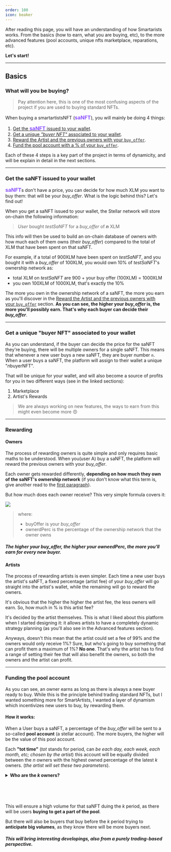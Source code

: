 ```yaml
---
order: 100
icon: beaker
---
```


<!--

### Artists Upload Their saNFTs

The Artists will be able to upload their <span style="font-size:1.3rem;color:#8C52FF">**saNFT**</span> to the marketplace. There currently is no dashboard as SmartArtists is still in development stage. 


If you wish to be one of the first Artists to be able to upload the first <span style="font-size:1.3rem;color:#8C52FF">**saNFTs**</span>, drop a message on my Twitter. I'll let you know when I'll be uploading the first beta NFTs.

<hr>

### Buying a saNFT

Users will then be able to aquire these assets for as much as they want through the Marketplace(<span style="color:#FFAF52">**buy offer**</span>, yes you can chose for how much you'll be buying a <span style="font-size:1rem;color:#8C52FF">**saNFT**</span>, you'll see why in the "How To Earn" page).

*The marketplace is currently under development, but soon the first beta <span style="font-size:1rem;color:#8C52FF">**saNFTs**</span> will be available on the production environment. To get the latest updates join the [Stellar Community Fund discord server](https://discord.gg/JYuczS2v).*

Users will be able to get <span style="font-size:1rem;color:#8C52FF">**saNFTs**</span> with either [Albedo](https://albedo.link/) or [XBull wallet](https://xbull.app/).

When a user buys a <span style="font-size:1rem;color:#8C52FF">**saNFT**</span>, they will become part of that <span style="font-size:1rem;color:#8C52FF">**saNFT**'s</span> network, and reward all the owners with their **buy offer** (this will be clearer once you read the "How to Earn" page). 

##### The How to Earn page will extend and explain the whole buy offer, and rewarding the owners concept.

-->

After reading this page, you will have an understanding of how Smartarists works. From the basics (how to earn, what you are buying, etc), to the more advanced features (pool accounts, unique nfts marketplace, reparations, etc). 

**Let's start!**
<hr>

## Basics


### What will you be buying?

> Pay attention here, this is one of the most confusing aspects of the project if you are used to buying standard NFTs.

When buying a smartartistsNFT (<span style="font-size:1rem;color:#8C52FF">**saNFT**</span>), you will mainly be doing 4 things:
1. [Get the <span style="font-size:1rem;color:#8C52FF">**saNFT**</span> issued to your wallet](#get-the-sanft-issued-to-your-wallet).
2. [Get a unique *"buyer NFT"* associated to your wallet](#get-a-unique-buyer-nft-associated-to-your-wallet).
3. [Reward the Artist and the previous owners with your `buy_offer`](#rewarding).
4. [Fund the pool account with a % of your `buy_offer`](#funding-the-pool-account).

Each of these 4 steps is a key part of the project in terms of dynamicity, and will be explain in detail in the next sections.

<hr>

### Get the saNFT issued to your wallet

<span style="font-size:1rem;color:#8C52FF">**saNFT**</span>s don't have a price, you can decide for how much XLM you want to buy them: that will be your *buy_offer*. What is the logic behind this? Let's find out!

When you get a saNFT issued to your wallet, the Stellar network will store on-chain the following information:

> *User* bought *testSaNFT* for a *buy_offer* of ***n*** XLM

This info will then be used to build an on-chain database of owners with how much each of them owns (their *buy_offer*) compared to the total of XLM that have been spent on that saNFT. 

For example, if a total of 900XLM have been spent on *testSaNFT*, and you bought it with a *buy_offer* of 100XLM, you would own 10% of *testSaNFT*'s ownership network as:
- total XLM on *testSaNFT* are 900 + your buy offer (100XLM) = 1000XLM
- you own 100XLM of 1000XLM, that's exactly the 10%

The more you own in the ownership network of a saNFT, the more you earn as you'll discover in the [Reward the Artist and the previous owners with your `buy_offer`]() section. **As you can see, the higher your *buy_offer* is, the more you'll possibly earn. That's why each buyer can decide their *buy_offer***.

<hr>

### Get a unique "buyer NFT" associated to your wallet

As you can understand, if the buyer can decide the price for the saNFT they're buying, there will be multiple owners for a single saNFT. This means that whenever a new user buys a new saNFT, they are buyer number `n`. When a user buys a saNFT, the platform will assign to their wallet a unique "*n*buyerNFT". 

That will be unique for your wallet, and will also become a source of profits for you in two different ways (see in the linked sections):
1. Marketplace
2. Artist's Rewards
> We are always working on new features, the ways to earn from this might even become more 😍

<hr>

### Rewarding
#### Owners
The process of rewarding owners is quite simple and only requires basic maths to be understood. When you(user A) buy a saNFT, the platform will reward the previous owners with your *buy_offer*. 

Each owner gets rewarded differently, **depending on how much they own of the saNFT's ownership network** (if you don't know what this term is, give another read to the [first paragraph](#get-the-sanft-issued-to-your-wallet)).

But how much does each owner receive? This very simple formula covers it:

<img src="../ownearns.png"/>

>where:
>- buyOffer is your *buy_offer*
>- ownerdPerc is the percentage of the ownership network that the owner owns

##### The higher your *buy_offer*, the higher your owneedPerc, the more you'll earn for every new buyer.
#### Artists
The process of rewarding artists is even simpler. Each time a new user buys the artist's saNFT, a fixed percentage (artist fee) of your *buy_offer* will go straight into the artist's wallet, while the remaining will go to reward the owners. 

It's obvious that the higher the higher the artist fee, the less owners will earn. So, how much in % is this artist fee?

It's decided by the artist themselves. This is what I liked about this platform when I started designing it: it allows artists to have a completely dynamic strategy planning (as you'll also see in the Advanced features section).

Anyways, doesn't this mean that the artist could set a fee of 99% and the owners would only receive 1%? Sure, but who's going to buy something that can profit them a maximum of 1%? **No one**. That's why the artist has to find a range of setting their fee that will also benefit the owners, so both the owners and the artist can profit.

<hr>

### Funding the pool account

As you can see, an owner earns as long as there is always a new buyer ready to buy. While this is the principle behind trading standard NFTs, but I wanted something more for SmartArtists, I wanted a layer of dynamism which incentivizes new users to buy, by rewarding them.

#### How it works:

When a User buys a saNFT, a percentage of the *buy_offer* will be sent to a so-called **pool account** (a stellar account). The more buyers, the higher will be the value of this pool account.

Each **"tot time"** (*tot* stands for period, can *be each day, each  week, each month, etc; chosen by the artist*) this account will be equally divided between the *n* owners with the highest owned percentage of the latest *k* owners. (*the artist will set these two parameters*).

<details style="margin-bottom: 2vh">
<summary><strong>Who are the <i>k</i> owners?</strong></summary>
Latest <i>k</i> owners are the ones that have bought in a <i>k</i> period of time before <i>tot time</i>. For example, if <i>k</i> is 3 days and <i>tot time</i> is 1 month, the latest <i>k</i> owners will be the ones that have bought in the last 3 days.
</details>


This will ensure a high volume for that saNFT duing the *k* period, as there will be users **buying to get a part of the pool**. 

But there will also be buyers that buy before the *k* period trying to **anticipate big volumes**, as they know there will be more buyers next.

##### This will bring interesting developings, also from a purely trading-based perspective.